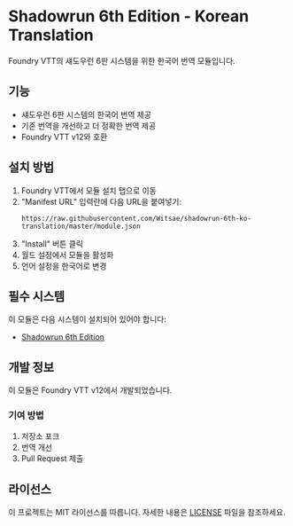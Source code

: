 # Shadowrun 6th Edition - Korean Translation

Foundry VTT의 섀도우런 6판 시스템을 위한 한국어 번역 모듈입니다.

## 기능

- 섀도우런 6판 시스템의 한국어 번역 제공
- 기존 번역을 개선하고 더 정확한 번역 제공
- Foundry VTT v12와 호환

## 설치 방법

1. Foundry VTT에서 모듈 설치 탭으로 이동
2. "Manifest URL" 입력란에 다음 URL을 붙여넣기:
   ```
   https://raw.githubusercontent.com/Witsae/shadowrun-6th-ko-translation/master/module.json
   ```
3. "Install" 버튼 클릭
4. 월드 설정에서 모듈을 활성화
5. 언어 설정을 한국어로 변경

## 필수 시스템

이 모듈은 다음 시스템이 설치되어 있어야 합니다:
- [Shadowrun 6th Edition](https://github.com/yjeroen/foundry-shadowrun6-eden)

## 개발 정보

이 모듈은 Foundry VTT v12에서 개발되었습니다.

### 기여 방법

1. 저장소 포크
2. 번역 개선
3. Pull Request 제출

## 라이선스

이 프로젝트는 MIT 라이선스를 따릅니다. 자세한 내용은 [LICENSE](LICENSE) 파일을 참조하세요. 